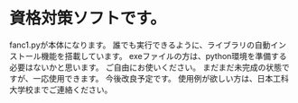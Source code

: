 # 資格対策ソフトです。
fanc1.pyが本体になります。
誰でも実行できるように、ライブラリの自動インストール機能を搭載しています。
exeファイルの方は、python環境を準備する必要はないかと思います。
ご自由にお使いください。
まだまだ未完成の状態ですが、一応使用できます。
今後改良予定です。
使用例が欲しい方は、日本工科大学校までご連絡ください。
